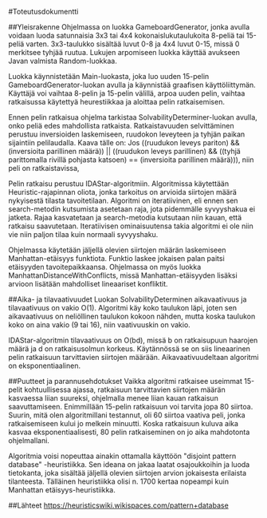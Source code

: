 #Toteutusdokumentti

##Yleisrakenne
Ohjelmassa on luokka GameboardGenerator, jonka avulla voidaan luoda satunnaisia 3x3 tai 4x4 kokonaislukutaulukoita 8-peliä tai 15-peliä varten. 3x3-taulukko sisältää luvut 0-8 ja 4x4 luvut 0-15, missä 0 merkitsee tyhjää ruutua. Lukujen arpomiseen luokka käyttää avukseen Javan valmista Random-luokkaa.

Luokka käynnistetään Main-luokasta, joka luo uuden 15-pelin GameboardGenerator-luokan avulla ja käynnistää graafisen käyttöliittymän. Käyttäjä voi vaihtaa 8-pelin ja 15-pelin välillä, arpoa uuden pelin, vaihtaa ratkaisussa käytettyä heurestiikkaa ja aloittaa pelin ratkaisemisen.

Ennen pelin ratkaisua ohjelma tarkistaa SolvabilityDeterminer-luokan avulla, onko peliä edes mahdollista ratkaista. Ratkaistavuuden selvittäminen perustuu inversioiden laskemiseen, ruudokon leveyteen ja tyhjän paikan sijaintiin pelilaudalla. Kaava tälle on: Jos ((ruudukon leveys pariton) && (inversioita parillinen määrä))  ||  ((ruudukon leveys parillinen) && ((tyhjä parittomalla rivillä pohjasta katsoen) == (inversioita parillinen määrä))), niin peli on ratkaistavissa,

Pelin ratkaisu perustuu IDAStar-algoritmiin. Algoritmissa käytettään Heuristic-rajapinnan oliota, jonka tarkoitus on arvioida siirtojen määrä nykyisestä tilasta tavoitetilaan. Algoritmi on iteratiivinen, eli ennen sen search-metodin kutsumista asetetaan raja, jota pidemmälle syvyyshakua ei jatketa. Rajaa kasvatetaan ja search-metodia kutsutaan niin kauan, että ratkaisu saavutetaan. Iteratiivisen ominaisuutensa takia algoritmi ei ole niin vie niin paljon tilaa kuin normaali syvyyshaku.

Ohjelmassa käytetään jäljellä olevien siirtojen määrän laskemiseen Manhattan-etäisyys funktiota. Funktio laskee jokaisen palan paitsi etäisyyden tavoitepaikkaansa. Ohjelmassa on myös luokka ManhattanDistanceWithConflicts, missä Manhattan-etäisyyden lisäksi arvioon lisätään mahdolliset lineaariset konfliktit.

##Aika- ja tilavaativuudet
Luokan SolvabilityDeterminen aikavaativuus ja tilavaativuus on vakio O(1). Algoritmi käy koko taulukon läpi, joten sen aikavaativuus on neliöllinen taulukon kokoon nähden, mutta koska taulukon koko on aina vakio (9 tai 16), niin vaativuuskin on vakio.

IDAStar-algoritmin tilavaativuus on O(bd), missä b on ratkaisupuun haarojen määrä ja d on ratkaisusolmun korkeus. Käytännössä se on siis lineaarinen pelin ratkaisuun tarvittavien siirtojen määrään. Aikavaativuudeltaan algoritmi on eksponentiaalinen. 

##Puutteet ja parannusehdotukset
Vaikka algoritmi ratkaisee useimmat 15-pelit kohtuullisessa ajassa, ratkaisuun tarvittavien siirtojen määrän kasvaessa liian suureksi, ohjelmalla menee liian kauan ratkaisun saavuttamiseen. Enimmillään 15-pelin ratkaisuun voi tarvita jopa 80 siirtoa. Suurin, mitä olen algoritmillani testannut, oli 60 siirtoa vaativa peli, jonka ratkaisemiseen kului jo melkein minuutti. Koska ratkaisuun kuluva aika kasvaa eksponentiaalisesti, 80 pelin ratkaiseminen on jo aika mahdotonta ohjelmallani.

Algoritmia voisi nopeuttaa ainakin ottamalla käyttöön "disjoint pattern database" -heuristiikka. Sen ideana on jakaa laatat osajoukkoihin ja luoda tietokanta, joka sisältää jäljellä olevien siirtojen arvion jokaisesta erilaista tilanteesta. Tälläinen heuristiikka olisi n. 1700 kertaa nopeampi kuin Manhattan etäisyys-heuristiikka.

##Lähteet
https://heuristicswiki.wikispaces.com/pattern+database
